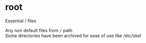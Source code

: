 # root
Essential / files

Any non default files from `/` path \
Some directories have been archived for ease of use like /etc/skel
